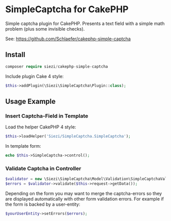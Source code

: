 SimpleCaptcha for CakePHP
=========================

Simple captcha plugin for CakePHP. Presents a text field with a simple math problem (plus some invisible checks).

See: <https://github.com/Schlaefer/cakephp-simple-captcha>

Install
-------

```php
composer require siezi/cakephp-simple-captcha
```

Include plugin Cake 4 style:

```php
$this->addPlugin(\Siezi\SimpleCaptcha\Plugin::class);
```

Usage Example
-------------

### Insert Captcha-Field in Template ###

Load the helper CakePHP 4 style:

```php
$this->loadHelper('Siezi/SimpleCaptcha.SimpleCaptcha');
```

In template form:

```php
echo $this->SimpleCaptcha->control();
```

### Validate Captcha in Controller ###

```php
$validator = new \Siezi\SimpleCaptcha\Model\Validation\SimpleCaptchaValidator();
$errors = $validator->validate($this->request->getData());
```

Depending on the form you may want to merge the captcha-errors so they are displayed automatically with other form validation errors. For example if the form is backed by a user-entity:

```php
$yourUserEntity->setErrors($errors);
```
